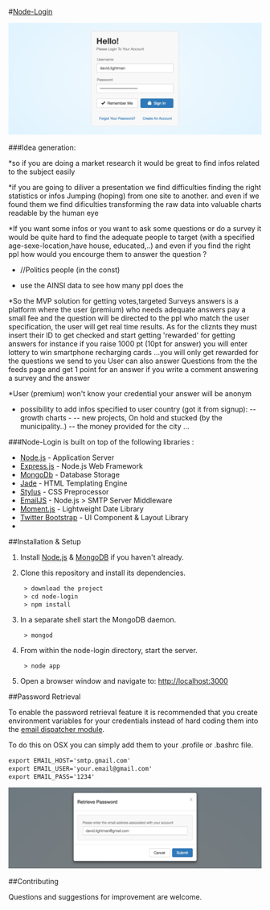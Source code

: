 #[Node-Login](https://nodejs-login.herokuapp.com)

[![node-login](./readme.img/node-login.jpg?raw=true)](https://nodejs-login.herokuapp.com)

###Idea generation:

*so if you are doing a market research it would be great to find infos related to the subject easily

*if you are going to diliver a presentation we find difficulties finding the right statistics or infos Jumping (hoping) from one site to another.
and even if we found them we find dificulties transforming the raw data into valuable charts readable by the human eye

*If you want some infos or you want to ask some questions or do a survey it would be quite hard to find the adequate people to target (with a specified age-sexe-location,have house, educated,..) and even if you find the right ppl how would you encourge them to answer the question ?

* //Politics people (in the const)

* use the AINSI data to see how many ppl does the  

*So the MVP solution for getting votes,targeted Surveys answers is a platform where the user (premium) who needs adequate answers pay a small fee and the question will be directed to the ppl who match the user specification, the user will get real time results.
As for the cliznts they must insert their ID to get checked and start getting 'rewarded' for getting answers
for instance if you raise 1000 pt (10pt for answer) you will enter lottery to win smartphone recharging cards ...you will only get rewarded for the questions we send to you 
User can also answer Questions from the the feeds page and get 1 point for an answer 
if you write a comment answering a survey and the answer 

*User (premium) won't know your credential your answer will be anonym

* possibility to add infos specified to user country (got it from signup):
-- growth charts -
-- new projects, On hold and stucked (by the municipality..) 
-- the money provided for the city
...



###Node-Login is built on top of the following libraries :

* [Node.js](http://nodejs.org/) - Application Server
* [Express.js](http://expressjs.com/) - Node.js Web Framework
* [MongoDb](http://mongodb.org/) - Database Storage
* [Jade](http://jade-lang.com/) - HTML Templating Engine
* [Stylus](http://stylus-lang.com/) - CSS Preprocessor
* [EmailJS](http://github.com/eleith/emailjs) - Node.js > SMTP Server Middleware
* [Moment.js](http://momentjs.com/) - Lightweight Date Library
* [Twitter Bootstrap](http://twitter.github.com/bootstrap/) - UI Component & Layout Library
*


##Installation & Setup
1. Install [Node.js](https://nodejs.org/) & [MongoDB](https://www.mongodb.org/) if you haven't already.
2. Clone this repository and install its dependencies.
		
		> download the project
		> cd node-login
		> npm install
		
3. In a separate shell start the MongoDB daemon.

		> mongod

4. From within the node-login directory, start the server.

		> node app
		
5. Open a browser window and navigate to: [http://localhost:3000](http://localhost:3000)

##Password Retrieval

To enable the password retrieval feature it is recommended that you create environment variables for your credentials instead of hard coding them into the [email dispatcher module](https://github.com/braitsch/node-login/blob/master/app/server/modules/email-dispatcher.js).

To do this on OSX you can simply add them to your .profile or .bashrc file.

	export EMAIL_HOST='smtp.gmail.com'
	export EMAIL_USER='your.email@gmail.com'
	export EMAIL_PASS='1234'

[![node-login](./readme.img/retrieve-password.jpg?raw=true)](https://nodejs-login.herokuapp.com)


##Contributing

Questions and suggestions for improvement are welcome.